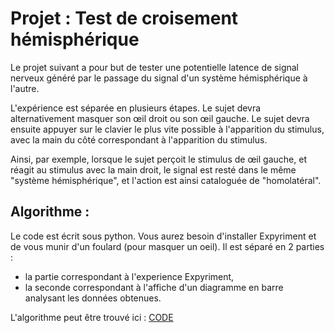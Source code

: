 # Projet : Test de croisement hémisphérique

Le projet suivant a pour but de tester une potentielle latence de signal nerveux généré par le passage du signal d'un système hémisphérique à l'autre.

L'expérience est séparée en plusieurs étapes. Le sujet devra alternativement masquer son œil droit ou son œil gauche. 
Le sujet devra ensuite appuyer sur le clavier le plus vite possible à l'apparition du stimulus, avec la main du côté correspondant à l'apparition du stimulus.

Ainsi, par exemple, lorsque le sujet perçoit le stimulus de œil gauche, et réagit au stimulus avec la main droit, le signal est resté dans le même "système hémisphérique", et l'action est ainsi cataloguée de "homolatéral".


## Algorithme :

Le code est écrit sous python. Vous aurez besoin d'installer Expyriment et de vous munir d'un foulard (pour masquer un oeil).
Il est séparé en 2 parties :
  * la partie correspondant à l'experience Expyriment,
  * la seconde correspondant à l'affiche d'un diagramme en barre analysant les données obtenues.

L'algorithme peut être trouvé ici : [CODE](https://github.com/PPersil/PCBS_hemisphere_project/blob/master/Test_de_croisement_hemispherique.py)
